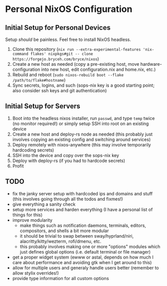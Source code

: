 # Personal NixOS Configuration

## Initial Setup for Personal Devices

Setup *should* be painless. Feel free to install NixOS headless.

1. Clone this repository (`nix run --extra-experimental-features 'nix-command flakes' nixpkgs#git -- clone https://forgejo.bryceh.com/bryce/nixos`)
1. Create a new host as needed (copy a pre-existing host, move hardware-configuration into new host, edit configuration.nix and home.nix, etc.)
1. Rebuild and reboot (`sudo nixos-rebuild boot --flake /path/to/flake#hostname`)
1. Sync secrets, logins, and such (sops-nix key is a good starting point; also consider ssh keys and git authentication)

## Initial Setup for Servers

1. Boot into the headless nixos installer, run `passwd`, and type `temp` twice (no monitor required!) or
simply setup SSH into root on an existing device
1. Create a new host and deploy-rs node as needed (this probably just involves copying an existing config and switching around services)
1. Deploy remotely with nixos-anywhere (this may involve temporarily hardcoding secrets)
1. SSH into the device and copy over the sops-nix key
1. Deploy with deploy-rs (if you had to hardcode secrets)
1. Profit

## TODO

- fix the janky server setup with hardcoded ips and domains and stuff (this involves going through all the todos and fixmes!)
- give everything a sanity check 
- setup more services and harden everything (I have a personal list of things for this)
- improve modularity
    - make things such as notification daemons, terminals, editors, compositors, and shells a bit more modular
    - it should be trivial to swap between sway/hyprland/niri, alacritty/kitty/wezterm, rofi/dmenu, etc.
    - this probably involves making one or more "options" modules which just defines global options (i.e. default terminal or file manager)
- get a proper widget system (ewww or astal, depends on how much I care about performance and avoiding gtk when I get around to this)
- allow for multiple users and generaly handle users better (remember to allow stylix overrides!)
- provide type information for all custom options
